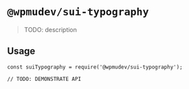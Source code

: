# `@wpmudev/sui-typography`

> TODO: description

## Usage

```
const suiTypography = require('@wpmudev/sui-typography');

// TODO: DEMONSTRATE API
```
